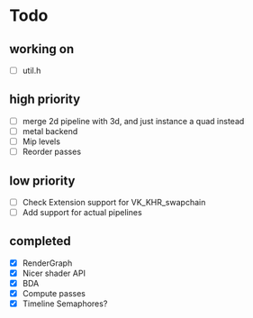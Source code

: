 # Todo

## working on

- [ ] util.h

## high priority

- [ ] merge 2d pipeline with 3d, and just instance a quad instead
- [ ] metal backend
- [ ] Mip levels
- [ ] Reorder passes

## low priority

- [ ] Check Extension support for VK_KHR_swapchain  
- [ ] Add support for actual pipelines

## completed

- [x] RenderGraph
- [x] Nicer shader API
- [x] BDA
- [x] Compute passes
- [x] Timeline Semaphores?
